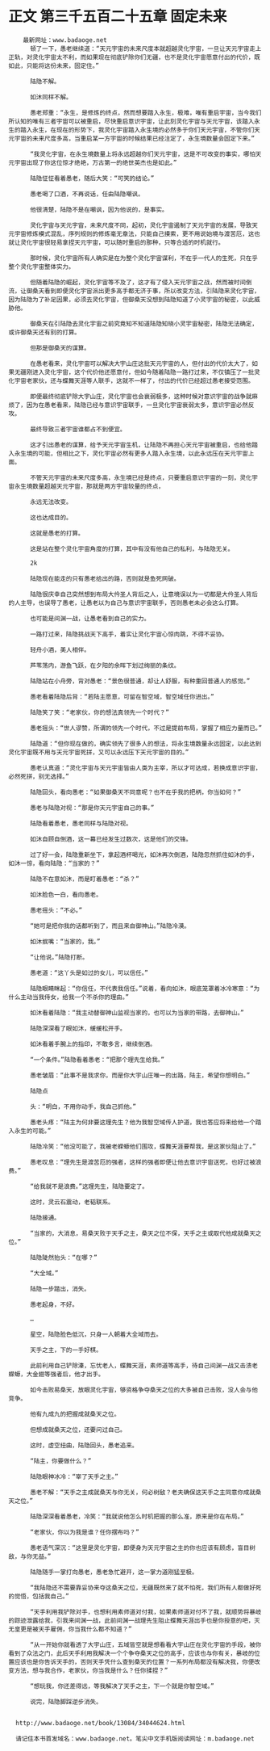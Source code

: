 # 正文 第三千五百二十五章 固定未来
        最新网址：www.badaoge.net
          顿了一下，愚老继续道：“天元宇宙的未来尺度本就超越灵化宇宙，一旦让天元宇宙走上正轨，对灵化宇宙太不利，而如果现在彻底铲除你们无疆，也不是灵化宇宙愿意付出的代价，既如此，只能将这份未来，固定住。”
      
          陆隐不解。
      
          如沐同样不解。
      
          愚老郑重：“永生，是修炼的终点，然而想要踏入永生，极难，唯有重启宇宙，当今我们所认知的唯有三者宇宙可以被重启，尽快重启意识宇宙，让此刻灵化宇宙与天元宇宙，该踏入永生的踏入永生，在现在的形势下，我灵化宇宙踏入永生境的必然多于你们天元宇宙，不管你们天元宇宙的未来尺度多高，当重启某一方宇宙的时候结果已经注定了，永生境数量会固定下来。”
      
          “我灵化宇宙，在永生境数量上将永远超越你们天元宇宙，这是不可改变的事实，哪怕天元宇宙出现了你这位惊才绝艳，万古第一的绝世英杰也是如此。”
      
          陆隐怔怔看着愚老，随后大笑：“可笑的结论。”
      
          愚老喝了口酒，不再说话，任由陆隐嘲讽。
      
          他很清楚，陆隐不是在嘲讽，因为他说的，是事实。
      
          灵化宇宙与天元宇宙，未来尺度不同，起初，灵化宇宙遏制了天元宇宙的发展，导致天元宇宙修炼模式混乱，序列规则的修炼毫无章法，只能自己摸索，更不用说始境与渡苦厄，这也就让灵化宇宙很轻易拿捏天元宇宙，可以随时重启的那种，只等合适的时机就行。
      
          那时候，灵化宇宙所有人确实是在为整个灵化宇宙谋利，不在乎一代人的生死，只在乎整个灵化宇宙整体实力。
      
          但随着陆隐的崛起，灵化宇宙等不及了，这才有了侵入天元宇宙之战，然而被时间倒流，让御桑天看到即便灵化宇宙派出更多高手都无济于事，所以改变方法，引陆隐来灵化宇宙，因为陆隐为了补足因果，必须去灵化宇宙，但御桑天没想到陆隐知道了小灵宇宙的秘密，以此威胁他。
      
          御桑天在引陆隐去灵化宇宙之前究竟知不知道陆隐知晓小灵宇宙秘密，陆隐无法确定，或许御桑天还有别的打算。
      
          但那是御桑天的谋算。
      
          在愚老看来，灵化宇宙可以解决大宇山庄这批天元宇宙的人，但付出的代价太大了，如果无疆刚进入灵化宇宙，这个代价他还愿意付，但如今随着陆隐一路打过来，不仅镇压了一批灵化宇宙老家伙，还与蝶舞天涯等人联手，这就不一样了，付出的代价已经超过愚老接受范围。
      
          即便最终彻底铲除大宇山庄，灵化宇宙也会衰弱极多，这种时候对意识宇宙的战争就麻烦了，因为在愚老看来，陆隐已经与意识宇宙联手，一旦灵化宇宙衰弱太多，意识宇宙必然反攻。
      
          最终导致三者宇宙谁都占不到便宜。
      
          这才引出愚老的谋算，给予天元宇宙生机，让陆隐不再担心天元宇宙被重启，也给他踏入永生境的可能，但相比之下，灵化宇宙必然有更多人踏入永生境，以此永远压在天元宇宙上面。
      
          不管天元宇宙的未来尺度多高，永生境已经是终点，只要重启意识宇宙的一刻，灵化宇宙永生境数量超越天元宇宙，那就是两方宇宙较量的终点，
      
          永远无法改变。
      
          这也达成目的。
      
          这就是愚老的打算。
      
          这是站在整个灵化宇宙角度的打算，其中有没有他自己的私利，与陆隐无关。
      
          2k
      
          陆隐现在能走的只有愚老给出的路，否则就是鱼死网破。
      
          陆隐很庆幸自己突然想到布局大仱圣人背后之人，让意境误以为一切都是大仱圣人背后的人主导，也误导了愚老，让愚老以为自己与意识宇宙联手，否则愚老未必会这么打算。
      
          也可能是间渊一战，让愚老看到自己的实力。
      
          一路打过来，陆隐挑战天下高手，着实让灵化宇宙心惊肉跳，不得不妥协。
      
          轻舟小酒，美人相伴。
      
          芦苇荡内，游鱼飞跃，在夕阳的余晖下划过绚丽的条纹。
      
          陆隐站在小舟旁，背对愚老：“景色很普通，却让人舒服，有种重回普通人的感觉。”
      
          愚老看着陆隐后背：“若陆主愿意，可留在智空域，智空域任你进出。”
      
          陆隐笑了笑：“老家伙，你的想法真领先一个时代？”
      
          愚老摇头：“世人谬赞，所谓的领先一个时代，不过是提前布局，掌握了相应力量而已。”
      
          陆隐道：“但你现在做的，确实领先了很多人的想法，将永生境数量永远固定，以此达到灵化宇宙既不用与天元宇宙死拼，又可以永远压下天元宇宙的目的。”
      
          愚老认真道：“灵化宇宙与天元宇宙皆由人类为主宰，所以才可达成，若换成意识宇宙，必然死拼，别无选择。”
      
          陆隐回头，看向愚老：“如果御桑天不同意呢？也不在乎我的把柄，你当如何？”
      
          愚老与陆隐对视：“那是你天元宇宙自己的事。”
      
          陆隐看着愚老，愚老同样与陆隐对视。
      
          如沐自顾自倒酒，这一幕已经发生过数次，这是他们的交锋。
      
          过了好一会，陆隐重新坐下，拿起酒杯喝光，如沐再次倒酒，陆隐忽然抓住如沐的手，如沐一惊，看向陆隐：“当家的？”
      
          陆隐不在意如沐，而是盯着愚老：“杀？”
      
          如沐脸色一白，看向愚老。
      
          愚老摇头：“不必。”
      
          “她可是把你我的话都听到了，而且来自御神山。”陆隐冷漠。
      
          如沐抿嘴：“当家的，我。”
      
          “让他说。”陆隐打断。
      
          愚老道：“这丫头是如过的女儿，可以信任。”
      
          陆隐眼睛眯起：“你信任，不代表我信任。”说着，看向如沐，眼底笼罩着冰冷寒意：“为什么主动当我侍女，给我一个不杀你的理由。”
      
          如沐看着陆隐：“我主动替御神山监视当家的，也可以为当家的带路，去御神山。”
      
          陆隐深深看了眼如沐，缓缓松开手。
      
          如沐看着手腕上的指印，不敢多言，继续倒酒。
      
          “一个条件。”陆隐看着愚老：“把那个理先生给我。”
      
          愚老皱眉：“此事不是我求你，而是你大宇山庄唯一的出路，陆主，希望你想明白。”
      
          陆隐点
      
          头：“明白，不用你动手，我自己抓他。”
      
          愚老头疼：“陆主为何非要这理先生？他为我智空域传人护道，我也答应将来给他一个踏入永生的可能。”
      
          陆隐冷笑：“他没可能了，我被老蝾螈他们围攻，蝶舞天涯要帮我，是这家伙阻止了。”
      
          愚老叹息：“理先生是渡苦厄的强者，这样的强者即便让他去意识宇宙送死，也好过被浪费。”
      
          “给我就不是浪费。”这理先生，陆隐要定了。
      
          这时，灵云石震动，老韬联系。
      
          陆隐接通。
      
          “当家的，大消息，易桑天败于天手之主，桑天之位不保，天手之主或取代他成就桑天之位。”
      
          陆隐陡然抬头：“在哪？”
      
          “大全域。”
      
          陆隐一步踏出，消失。
      
          愚老起身，不好。
      
          …
      
          星空，陆隐脸色低沉，只身一人朝着大全域而去。
      
          天手之主，下的一手好棋。
      
          此前利用自己铲除溱，忘忧老人，蝶舞天涯，素师道等高手，待自己间渊一战又击溃老蝾螈，大金翅等强者后，他才出手。
      
          如今击败易桑天，放眼灵化宇宙，够资格争夺桑天之位的大多被自己击败，没人会与他竞争。
      
          他有九成九的把握成就桑天之位。
      
          但想成就桑天之位，还要问过自己。
      
          这时，虚空扭曲，陆隐回头，愚老追来。
      
          “陆主，你要做什么？”
      
          陆隐眼神冰冷：“宰了天手之主。”
      
          愚老不解：“天手之主成就桑天与你无关，何必树敌？老夫确保这天手之主同意你成就桑天之位。”
      
          陆隐深深看着愚老，冷笑：“我就说他怎么时机把握的那么准，原来是你在布局。”
      
          “老家伙，你以为我是谁？任你摆布吗？”
      
          愚老语气深沉：“这里是灵化宇宙，即便身为天元宇宙之主的你也应该有顾虑，盲目树敌，与你无益。”
      
          陆隐随手一掌打向愚老，愚老急忙避开，这一掌力道刚猛至极。
      
          “我陆隐还不需要靠妥协来夺这桑天之位，无疆既然来了就不怕死，我们所有人都做好死的觉悟，包括我自己。”
      
          “天手利用我铲除对手，也想利用素师道对付我，如果素师道对付不了我，就顺势将暴岐的踪迹泄露给我，引我来间渊一战，此前间渊一战理先生阻止蝶舞天涯出手也是你授意的吧，灭无皇更是被天手雇佣，你当我什么都不知道？”
      
          “从一开始你就看透了大宇山庄，五域皆空就是想看看大宇山庄在灵化宇宙的手段，被你看到了众法之门，此后天手利用我解决一个个争夺桑天之位的高手，应该也与你有关，暴岐的位置应该也是你告诉天手的，否则天手凭什么查到桑天的位置？一系列布局都没有解决我，你便改变方法，想与我合作，老家伙，你当我是什么？任你揉捏？”
      
          “想玩我，你还差得远，等我解决了天手之主，下一个就是你智空域。”
      
          说完，陆隐脚踩逆步消失。
      
      
      http://www.badaoge.net/book/13084/34044624.html
      
      请记住本书首发域名：www.badaoge.net。笔尖中文手机版阅读网址：m.badaoge.net